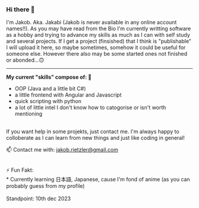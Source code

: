 ### Hi there 👋

I'm Jakob. Aka. Jakabi \(Jakob is never available in any online account names!!\). As you may have read from the Bio I'm currently writting software as a hobby and trying to advance my skills as much as I can with self study and several projects. If I get a project \(finsished\) that I think is "publishable" I will upload it here, so maybe sometimes, somehow it could be useful for someone else. However there also may be some started ones not finished or abonded...🙃

---

__My current "skills" compose of: 🔭__
* OOP \(Java and a little bit C#\)
* a little frontend with Angular and Javascript
* quick scripting with python
* a lot of little intel I don't know how to catogorise or isn't worth mentioning


<br>
If you want help in some projekts, just contact me. I'm always happy to colloberate as I can learn from new things and just like coding in general!

📫 Contact me with: jakob.rietzler@gmail.com


<br>
⚡ Fun Fakt:<br>
* Currently learning 日本語, Japanese, cause I'm fond of anime (as you can probably guess from my profile)

<br>
<br>
<super> Standpoint: 10th dec 2023</super>

<!--
**Jakabi107/Jakabi107** is a ✨ _special_ ✨ repository because its `README.md` (this file) appears on your GitHub profile.

Here are some ideas to get you started:

- 🔭 I’m currently working on ...
- 🌱 I’m currently learning ...
- 👯 I’m looking to collaborate on ...
- 🤔 I’m looking for help with ...
- 💬 Ask me about ...
- 📫 How to reach me: ...
- 😄 Pronouns: ...
- ⚡ Fun fact: ...
-->
